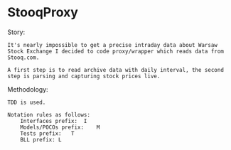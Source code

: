 StooqProxy
=====

Story:

	It's nearly impossible to get a precise intraday data about Warsaw Stock Exchange I decided to code proxy/wrapper which reads data from Stooq.com.

	A first step is to read archive data with daily interval, the second step is parsing and capturing stock prices live.

Methodology:

	TDD is used.

	Notation rules as follows:
		Interfaces prefix:	I
		Models/POCOs prefix:	M
		Tests prefix:	T
		BLL prefix:	L